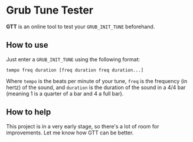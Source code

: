 # Grub Tune Tester

**GTT** is an online tool to test your `GRUB_INIT_TUNE` beforehand.

## How to use

Just enter a `GRUB_INIT_TUNE` using the following format:

`tempo freq duration [freq duration freq duration...]`

Where `tempo` is the beats per minute of your tune, `freq` is the frequency
(in hertz) of the sound, and `duration` is the duration of the sound in a 4/4
bar (meaning 1 is a quarter of a bar and 4 a full bar).

## How to help

This project is in a very early stage, so there's a lot of room for improvements.
Let me know how GTT can be better.

